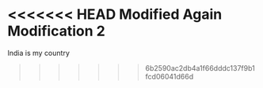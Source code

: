 <<<<<<< HEAD
Modified Again
Modification 2
=======
India is my country





>>>>>>> 6b2590ac2db4a1f66dddc137f9b1fcd06041d66d
